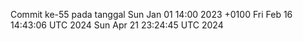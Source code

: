 Commit ke-55 pada tanggal Sun Jan 01 14:00 2023 +0100
Fri Feb 16 14:43:06 UTC 2024
Sun Apr 21 23:24:45 UTC 2024
